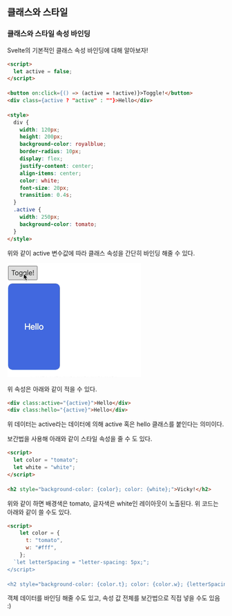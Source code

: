 ﻿## 클래스와 스타일

### 클래스와 스타일 속성 바인딩

Svelte의 기본적인 클래스 속성 바인딩에 대해 알아보자!

```html
<script>
  let active = false;
</script>

<button on:click={() => (active = !active)}>Toggle!</button>
<div class={active ? "active" : ""}>Hello</div>

<style>
  div {
    width: 120px;
    height: 200px;
    background-color: royalblue;
    border-radius: 10px;
    display: flex;
    justify-content: center;
    align-items: center;
    color: white;
    font-size: 20px;
    transition: 0.4s;
  }
  .active {
    width: 250px;
    background-color: tomato;
  }
</style>
```

위와 같이 active 변수값에 따라 클래스 속성을 간단히 바인딩 해줄 수 있다.

![](../img/220627-1.gif)

위 속성은 아래와 같이 적을 수 있다.

```html
<div class:active="{active}">Hello</div>
<div class:hello="{active}">Hello</div>
```

위 데이터는 active라는 데이터에 의해 active 혹은 hello 클래스를 붙인다는 의미이다.

보간법을 사용해 아래와 같이 스타일 속성을 줄 수 도 있다.

```html
<script>
  let color = "tomato";
  let white = "white";
</script>

<h2 style="background-color: {color}; color: {white};">Vicky!</h2>
```

위와 같이 하면 배경색은 tomato, 글자색은 white인 레이아웃이 노출된다. 위 코드는 아래와 같이 쓸 수도 있다.

```html
<script>
    let color = {
      t: "tomato",
      w: "#fff",
    };
  `let letterSpacing = "letter-spacing: 5px;";
</script>

<h2 style="background-color: {color.t}; color: {color.w}; {letterSpacing}">Vicky!</h2>
```

객체 데이터를 바인딩 해줄 수도 있고, 속성 값 전체를 보간법으로 직접 넣을 수도 있음 :)
